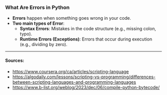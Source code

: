 ### What Are Errors in Python

- **Errors** happen when something goes wrong in your code.
- **Two main types of Error**:
  - **Syntax Errors**: Mistakes in the code structure (e.g., missing colon, typo).
  - **Runtime Errors (Exceptions)**: Errors that occur during execution (e.g., dividing by zero).

---

#### Sources:

- https://www.coursera.org/ca/articles/scripting-language
- https://algodaily.com/lessons/scripting-vs-programming/differences-between-scripting-languages-and-programming-languages
- https://www.b-list.org/weblog/2023/dec/06/compile-python-bytecode/
